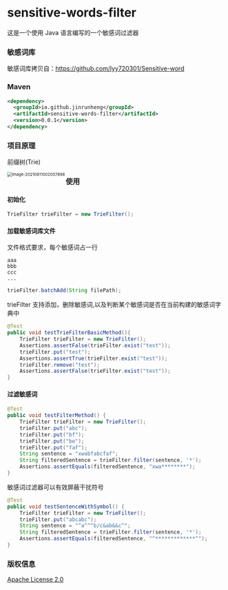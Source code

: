 # sensitive-words-filter

这是一个使用 Java 语言编写的一个敏感词过滤器

### 敏感词库

敏感词库拷贝自：https://github.com/lyy720301/Sensitive-word

### Maven

```xml
<dependency>
  <groupId>io.github.jinrunheng</groupId>
  <artifactId>sensitive-words-filter</artifactId>
  <version>0.0.1</version>
</dependency>
```

### 项目原理

前缀树(Trie)

<img src="https://tva1.sinaimg.cn/large/008i3skNgy1grdmrcw21uj31k60u01kx.jpg" alt="image-20210611002057898" style="zoom:67%;" align="left"/>

### 使用

#### 初始化

```java
TrieFilter trieFilter = new TrieFilter();
```


#### 加载敏感词库文件

文件格式要求，每个敏感词占一行
```text
aaa
bbb
ccc
...
```

```java
trieFilter.batchAdd(String filePath);
```
trieFilter 支持添加，删除敏感词,以及判断某个敏感词是否在当前构建的敏感词字典中
```java
@Test
public void testTrieFilterBasicMethod(){
    TrieFilter trieFilter = new TrieFilter();
    Assertions.assertFalse(trieFilter.exist("test"));
    trieFilter.put("test");
    Assertions.assertTrue(trieFilter.exist("test"));
    trieFilter.remove("test");
    Assertions.assertFalse(trieFilter.exist("test"));
}
```
#### 过滤敏感词
```java
@Test
public void testFilterMethod() {
    TrieFilter trieFilter = new TrieFilter();
    trieFilter.put("abc");
    trieFilter.put("bf");
    trieFilter.put("be");
    trieFilter.put("faf");
    String sentence = "xwabfabcfaf";
    String filteredSentence = trieFilter.filter(sentence, '*');
    Assertions.assertEquals(filteredSentence, "xwa********");
}
```
敏感词过滤器可以有效屏蔽干扰符号
```java
@Test
public void testSentenceWithSymbol() {
    TrieFilter trieFilter = new TrieFilter();
    trieFilter.put("abcabc");
    String sentence = "^a^^^b/c&ab&&c^";
    String filteredSentence = trieFilter.filter(sentence, '*');
    Assertions.assertEquals(filteredSentence, "^*************^");
}
```
### 版权信息
[Apache License 2.0](https://github.com/jinrunheng/sensitive-words-filter/blob/main/LICENSE)











